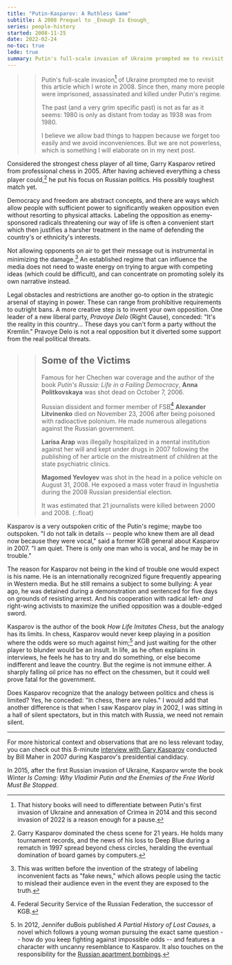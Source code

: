 ```yaml
---
title: "Putin-Kasparov: A Ruthless Game"
subtitle: A 2008 Prequel to _Enough Is Enough_
series: people-history
started: 2008-11-25
date: 2022-02-24
no-toc: true
lede: true
summary: Putin's full-scale invasion of Ukraine prompted me to revisit what I wrote three years after Garry Kasparov retired from professional chess to pursue his fight for Russian democracy -- a fight which has only grown in importance.
---
```


>> Putin's full-scale invasion[^different] of Ukraine prompted me to revisit this article which I wrote in 2008. Since then, many more people were imprisoned, assassinated and killed under Putin's regime.
>>
>> The past (and a very grim specific past) is not as far as it seems: 1980 is only as distant from today as 1938 was from 1980.
>>
>> I believe we allow bad things to happen because we forget too easily and we avoid inconveniences. But we are not powerless, which is something I will elaborate on in my next post.

[^different]: That history books will need to differentiate between Putin's first invasion of Ukraine and annexation of Crimea in 2014 and this second invasion of 2022 is a reason enough for a pause.

Considered the strongest chess player of all time, Garry Kasparov retired from professional chess in 2005. After having achieved everything a chess player could,[^master] he put his focus on Russian politics. His possibly toughest match yet.

[^master]: Garry Kasparov dominated the chess scene for 21 years. He holds many tournament records, and the news of his loss to Deep Blue during a rematch in 1997 spread beyond chess circles, heralding the eventual domination of board games by computers.

Democracy and freedom are abstract concepts, and there are ways which allow people with sufficient power to significantly weaken opposition even without resorting to physical attacks. Labeling the opposition as enemy-sponsored radicals threatening our way of life is often a convenient start which then justifies a harsher treatment in the name of defending the country's or ethnicity's interests.

Not allowing opponents on air to get their message out is instrumental in minimizing the damage.[^fake-news] An established regime that can influence the media does not need to waste energy on trying to argue with competing ideas (which could be difficult), and can concentrate on promoting solely its own narrative instead.

Legal obstacles and restrictions are another go-to option in the strategic arsenal of staying in power. These can range from prohibitive requirements to outright bans. A more creative step is to invent your own opposition. One leader of a new liberal party, <em>Pravoye Delo</em> (Right Cause), conceded: "It's the reality in this country... These days you can't form a party without the Kremlin." Pravoye Delo is not a real opposition but it diverted some support from the real political threats.

[^fake-news]: This was written before the invention of the strategy of labeling inconvenient facts as "fake news," which allows people using the tactic to mislead their audience even in the event they are exposed to the truth.

>> ## Some of the Victims
>>
>> Famous for her Chechen war coverage and the author of the book _Putin's Russia: Life in a Failing Democracy_, **Anna Politkovskaya** was shot dead on October 7, 2006.
>>
>> Russian dissident and former member of FSB[^fsb] **Alexander Litvinenko** died on November 23, 2006 after being poisoned with radioactive polonium. He made numerous allegations against the Russian government.
>>
>> **Larisa Arap** was illegally hospitalized in a mental institution against her will and kept under drugs in 2007 following the publishing of her article on the mistreatment of children at the state psychiatric clinics.
>>
>> **Magomed Yevloyev** was shot in the head in a police vehicle on August 31, 2008. He exposed a mass voter fraud in Ingushetia during the 2008 Russian presidential election.
>>
>> It was estimated that 21 journalists were killed between 2000 and 2008.
{:.float}

[^fsb]: Federal Security Service of the Russian Federation, the successor of KGB.

Kasparov is a very outspoken critic of the Putin's regime; maybe too outspoken. "I do not talk in details -- people who knew them are all dead now because they were vocal," said a former KGB general about Kasparov in 2007. "I am quiet. There is only one man who is vocal, and he may be in trouble."

The reason for Kasparov not being in the kind of trouble one would expect is his name. He is an internationally recognized figure frequently appearing in Western media. But he still remains a subject to some bullying: A year ago, he was detained during a demonstration and sentenced for five days on grounds of resisting arrest. And his cooperation with radical left- _and_ right-wing activists to maximize the unified opposition was a double-edged sword.

Kasparov is the author of the book *How Life Imitates Chess*, but the analogy has its limits. In chess, Kasparov would never keep playing in a position where the odds were so much against him;[^lost-causes] and just waiting for the other player to blunder would be an insult. In life, as he often explains in interviews, he feels he has to try and do something, or else become indifferent and leave the country. But the regime is not immune either. A sharply falling oil price has no effect on the chessmen, but it could well prove fatal for the government.

[^lost-causes]: In 2012, Jennifer duBois published _A Partial History of Lost Causes_, a novel which follows a young woman pursuing the exact same question -- how do you keep fighting against impossible odds -- and features a character with uncanny resemblance to Kasparov. It also touches on the responsibility for the [Russian apartment bombings](https://en.wikipedia.org/wiki/Russian_apartment_bombings).

Does Kasparov recognize that the analogy between politics and chess is limited? Yes, he conceded: "In chess, there are rules." I would add that another difference is that when I saw Kasparov play in 2002, I was sitting in a hall of silent spectators, but in this match with Russia, we need not remain silent.

* * *

For more historical context and observations that are no less relevant today, you can check out this 8-minute [interview with Gary Kasparov](https://www.youtube.com/watch?v=40tzSCSrdJI) conducted by Bill Maher in 2007 during Kasparov's presidential candidacy.

In 2015, after the first Russian invasion of Ukraine, Kasparov wrote the book _Winter Is Coming: Why Vladimir Putin and the Enemies of the Free World Must Be Stopped_.
